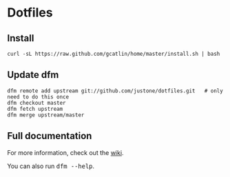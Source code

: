 # Dotfiles

## Install
```
curl -sL https://raw.github.com/gcatlin/home/master/install.sh | bash
```

## Update dfm
```
dfm remote add upstream git://github.com/justone/dotfiles.git   # only need to do this once
dfm checkout master
dfm fetch upstream
dfm merge upstream/master
```

## Full documentation
For more information, check out the [wiki](http://github.com/justone/dotfiles/wiki).

You can also run <tt>dfm --help</tt>.

